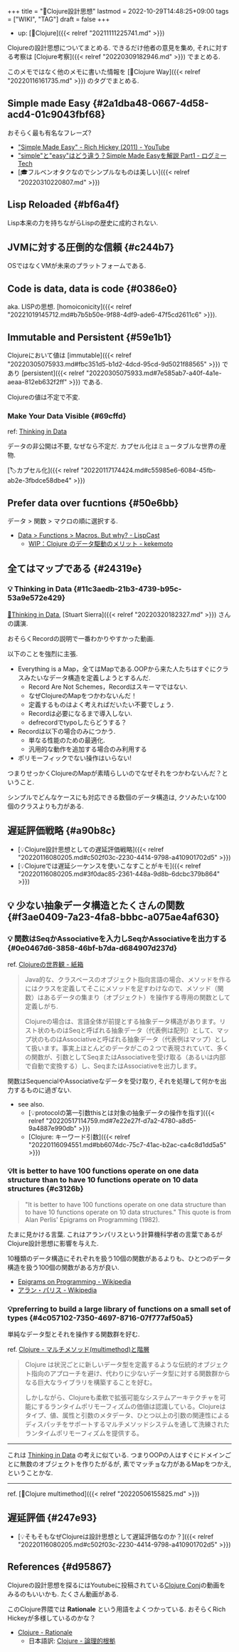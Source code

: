 +++
title = "📝Clojure設計思想"
lastmod = 2022-10-29T14:48:25+09:00
tags = ["WIKI", "TAG"]
draft = false
+++

-   up: [📁Clojure]({{< relref "20211111225741.md" >}})

Clojureの設計思想についてまとめる. できるだけ他者の意見を集め, それに対する考察は [Clojure考察]({{< relref "20220309182946.md" >}}) でまとめる.

このメモではなく他のメモに書いた情報を [🔖Clojure Way]({{< relref "20220116161735.md" >}}) のタグでまとめる.


## Simple made Easy {#2a1dba48-0667-4d58-acd4-01c9043fbf68}

おそらく最も有名なフレーズ?

-   ["Simple Made Easy" - Rich Hickey (2011) - YouTube](https://www.youtube.com/watch?v=SxdOUGdseq4)
-   ["simple"と"easy"はどう違う？Simple Made Easyを解説 Part1 - ログミーTech](https://logmi.jp/tech/articles/321962)
-   [🎓フルベンオタクなのでシンプルなものは美しい]({{< relref "20220310220807.md" >}})


## Lisp Reloaded {#bf6a4f}

Lisp本来の力を持ちながらLispの歴史に成約されない.


## JVMに対する圧倒的な信頼 {#c244b7}

OSではなくVMが未来のプラットフォームである.


## Code is data, data is code {#0386e0}

aka. LISPの思想. [homoiconicity]({{< relref "20221019145712.md#b7b5b50e-9f88-4df9-ade6-47f5cd2611c6" >}}).


## Immutable and Persistent {#59e1b1}

Clojureにおいて値は [immutable]({{< relref "20220305075933.md#fbc351d5-b1d2-4dcd-95cd-9d5021f88565" >}}) であり [persistent]({{< relref "20220305075933.md#7e585ab7-a40f-4a1e-aeaa-812eb632f2ff" >}}) である.

Clojureの値は不定で不変.


### Make Your Data Visible {#69cffd}

ref: [Thinking in Data](#11c3aedb-21b3-4739-b95c-53a9e572e429)

データの非公開は不要, なぜなら不定だ. カプセル化はミュータブルな世界の産物.

[🏷カプセル化]({{< relref "20220117174424.md#c55985e6-6084-45fb-ab2e-3fbdce58dbe4" >}})


## Prefer data over fucntions {#50e6bb}

データ > 関数 > マクロの順に選択する.

-   [Data > Functions > Macros. But why? - LispCast](https://lispcast.com/data-functions-macros-why/)
    -   [WIP：Clojure のデータ駆動のメリット - kekemoto](https://scrapbox.io/kekemoto/WIP%EF%BC%9AClojure_%E3%81%AE%E3%83%87%E3%83%BC%E3%82%BF%E9%A7%86%E5%8B%95%E3%81%AE%E3%83%A1%E3%83%AA%E3%83%83%E3%83%88)


## 全てはマップである {#24319e}


### <span class="org-todo todo _">💡</span> Thinking in Data {#11c3aedb-21b3-4739-b95c-53a9e572e429}

[🔗Thinking in Data](https://www.infoq.com/presentations/Thinking-in-Data/), [Stuart Sierra]({{< relref "20220320182327.md" >}}) さんの講演.

おそらくRecordの説明で一番わかりやすかった動画.

以下のことを強烈に主張.

-   Everything is a Map，全てはMapである.OOPから来た人たちはすぐにクラスみたいなデータ構造を定義しようとするんだ.
    -   Record Are Not Schemes，Recordはスキーマではない.
    -   なぜClojureのMapをつかわないんだ！
    -   定義するものはよく考えればだいたい不要でしょう.
    -   Recordは必要になるまで導入しない.
    -   defrecordでtypoしたらどうする？
-   Recordは以下の場合のみにつかう.
    -   単なる性能のための最適化.
    -   汎用的な動作を追加する場合のみ利用する
-   ポリモーフィックでない操作はいらない!

つまりせっかくClojureのMapが素晴らしいのでなぜそれをつかわないんだ？ということ.

シンプルでどんなケースにも対応できる数個のデータ構造は, クソみたいな100個のクラスよりも力がある.


## 遅延評価戦略 {#a90b8c}

-   [💡Clojure設計思想としての遅延評価戦略]({{< relref "20220116080205.md#c502f03c-2230-4414-9798-a410901702d5" >}})
-   [💡Clojureでは遅延シーケンスを使いこなすことがキモ]({{< relref "20220116080205.md#3f0dac85-2361-448a-9d8b-6dcbc379b864" >}})


## <span class="org-todo todo _">💡</span> 少ない抽象データ構造とたくさんの関数 {#f3ae0409-7a23-4fa8-bbbc-a075ae4af630}


### <span class="org-todo todo _">💡</span> 関数はSeqかAssociativeを入力しSeqかAssociativeを出力する {#0e0467d6-3858-46bf-b7da-d684907d237d}

ref. [Clojureの世界観 - 紙箱](https://boxofpapers.hatenablog.com/entry/2017/04/10/154333)

> Java的な、クラスベースのオブジェクト指向言語の場合、メソッドを作るにはクラスを定義してそこにメソッドを足すわけなので、メソッド（関数）はあるデータの集まり（オブジェクト）を操作する専用の関数として定義しがち.
>
> Clojureの場合は、言語全体が前提とする抽象データ構造があります。リスト状のものはSeqと呼ばれる抽象データ（代表例は配列）として、マップ状のものはAssociativeと呼ばれる抽象データ（代表例はマップ）として扱います。事実上ほとんどのデータがこの２つで表現されていて、多くの関数が、引数としてSeqまたはAssociativeを受け取る（あるいは内部で自動で変換する）し、SeqまたはAssociativeを出力します。

関数はSequencialやAssociativeなデータを受け取り, それを処理して何かを出力するものに過ぎない.

-   see also.
    -   [💡protocolの第一引数thisとは対象の抽象データの操作を指す]({{< relref "20220517114759.md#7e22e27f-d7a2-4780-a8d5-9a4887e990db" >}})
    -   [Clojure: キーワード引数]({{< relref "20220116094551.md#bb6074dc-75c7-41ac-b2ac-ca4c8d1dd5a5" >}})


### 💡It is better to have 100 functions operate on one data structure than to have 10 functions operate on 10 data structures {#c3126b}

> "It is better to have 100 functions operate on one data structure than to have 10 functions operate on 10 data structures." This quote is from Alan Perlis' Epigrams on Programming (1982).

たまに見かける言葉. これはアランパリスという計算機科学者の言葉であるがClojure設計思想に影響を与えた.

10種類のデータ構造にそれぞれを扱う10個の関数があるよりも、ひとつのデータ構造を扱う100個の関数がある方が良い.

-   [Epigrams on Programming - Wikipedia](https://en.wikipedia.org/wiki/Epigrams_on_Programming)
-   [アラン・パリス - Wikipedia](https://ja.wikipedia.org/wiki/%E3%82%A2%E3%83%A9%E3%83%B3%E3%83%BB%E3%83%91%E3%83%AA%E3%82%B9)


### 💡preferring to build a large library of functions on a small set of types {#4c057102-7350-4697-8716-07f777af50a5}

単純なデータ型とそれを操作する関数群を好む.

ref. [Clojure - マルチメソッド(multimethod)と階層](https://japan-clojurians.github.io/clojure-site-ja/reference/multimethods)

> Clojure は状況ごとに新しいデータ型を定義するような伝統的オブジェクト指向のアプローチを避け、代わりに少ないデータ型に対する関数群からなる巨大なライブラリを構築することを好む。
>
> しかしながら、Clojureも柔軟で拡張可能なシステムアーキテクチャを可能にするランタイムポリモーフィズムの価値は認識している。Clojureはタイプ、値、属性と引数のメタデータ、ひとつ以上の引数の関連性によるディスパッチをサポートするマルチメソッドシステムを通して洗練されたランタイムポリモーフィズムを提供する。

---

これは [Thinking in Data](#11c3aedb-21b3-4739-b95c-53a9e572e429) の考えに似ている. つまりOOPの人はすぐにドメインごとに無数のオブジェクトを作りたがるが, 素でマッチョな力があるMapをつかえ, ということかな.

---

ref. [📝Clojure multimethod]({{< relref "20220506155825.md" >}})


## 遅延評価 {#247e93}

-   [💡そもそもなぜClojureは設計思想として遅延評価なのか？]({{< relref "20220116080205.md#c502f03c-2230-4414-9798-a410901702d5" >}})


## References {#d95867}

Clojureの設計思想を探るにはYoutubeに投稿されている[Clojure Conj](https://www.youtube.com/user/ClojureTV)の動画をみるのもいいかも. たくさん動画がある.

このClojure界隈では **Rationale** という用語をよくつかっている. おそらくRich Hickeyが多様しているのかな？

-   [Clojure - Rationale](https://clojure.org/about/rationale)
    -   日本語訳: [Clojure - 論理的根拠](https://japan-clojurians.github.io/clojure-site-ja/about/rationale.html)

